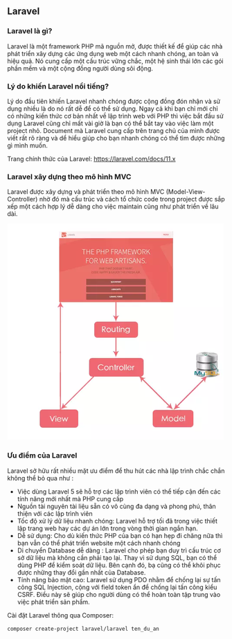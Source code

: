 ## Laravel

### Laravel là gì?

Laravel là một framework PHP mã nguồn mở, được thiết kế để giúp các nhà phát triển xây dựng các ứng dụng web một cách nhanh chóng, an toàn và hiệu quả. Nó cung cấp một cấu trúc vững chắc, một hệ sinh thái lớn các gói phần mềm và một cộng đồng người dùng sôi động.

### Lý do khiến Laravel nổi tiếng?

Lý do đầu tiên khiến Laravel nhanh chóng được cộng đồng đón nhận và sử dụng nhiều là do nó rất dễ để có thể sử dụng. Ngay cả khi bạn chỉ mới chỉ có những kiến thức cơ bản nhất về lập trình web với PHP thì việc bắt đầu sử dụng Laravel cũng chỉ mất vài giờ là bạn có thể bắt tay vào việc làm một project nhỏ.
Document mà Laravel cung cấp trên trang chủ của mình được viết rất rõ ràng và dể hiểu giúp cho bạn nhanh chóng có thể tìm được những gì mình muốn.

Trang chính thức của Laravel: https://laravel.com/docs/11.x

### Laravel xây dựng theo mô hình MVC

Laravel được xây dựng và phát triển theo mô hình MVC (Model-View-Controller) nhờ đó mà cấu trúc và cách tổ chức code trong project được sắp xếp một cách hợp lý dễ dàng cho việc maintain cũng như phát triển về lâu dài.

![Laravel](../../../assets/image/image28.png)

### Ưu điểm của Laravel

Laravel sở hữu rất nhiều mặt ưu điểm để thu hút các nhà lập trình chắc chắn không thể bỏ qua như :

- Việc dùng Laravel 5 sẽ hỗ trợ các lập trình viên có thể tiếp cận đến các tính năng mới nhất mà PHP cung cấp
- Nguồn tài nguyên tài liệu sẵn có vô cùng đa dạng và phong phú, thân thiện với các lập trình viên
- Tốc độ xử lý dữ liệu nhanh chóng: Laravel hỗ trợ tối đã trong việc thiết lập trang web hay các dự án lớn trong vòng thời gian ngắn hạn.
- Dễ sử dụng: Cho dù kiến thức PHP của bạn có hạn hẹp đi chăng nữa thì bạn vẫn có thể phát triển website một cách nhanh chóng
- Di chuyển Database dễ dàng : Laravel cho phép bạn duy trì cấu trúc cơ sở dữ liệu mà không cần phải tạo lại. Thay vì sử dụng SQL, bạn có thể dùng PHP để kiểm soát dữ liệu. Bên cạnh đó, bạ cũng có thể khôi phục được những thay đổi gần nhất của Database.
- Tính năng bảo mật cao: Laravel sử dụng PDO nhằm để chống lại sự tấn công SQL Injection, cộng với field token ẩn để chống lại tấn công kiểu CSRF. Điều này sẽ giúp cho người dùng có thể hoàn toàn tập trung vào việc phát triển sản phẩm.

Cài đặt Laravel thông qua Composer:

```shell
composer create-project laravel/laravel ten_du_an
```
